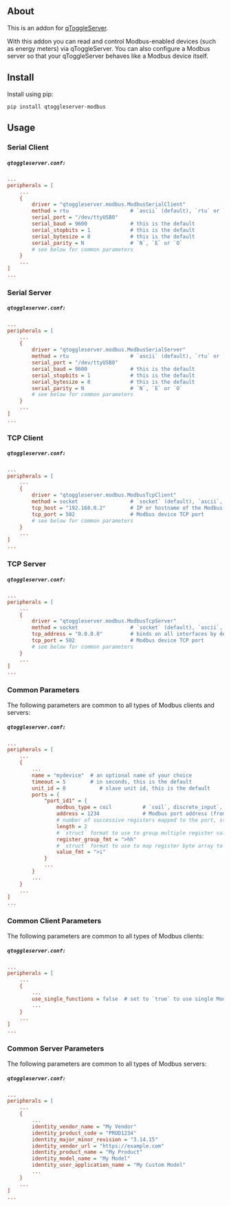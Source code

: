 ## About

This is an addon for [qToggleServer](https://github.com/qtoggle/qtoggleserver).

With this addon you can read and control Modbus-enabled devices (such as energy meters) via qToggleServer. You can also
configure a Modbus server so that your qToggleServer behaves like a Modbus device itself.


## Install

Install using pip:

    pip install qtoggleserver-modbus


## Usage

### Serial Client

##### `qtoggleserver.conf:`
``` ini
...
peripherals = [
    ...
    {
        driver = "qtoggleserver.modbus.ModbusSerialClient"
        method = rtu                    # `ascii` (default), `rtu` or `binary`
        serial_port = "/dev/ttyUSB0"
        serial_baud = 9600              # this is the default
        serial_stopbits = 1             # this is the default
        serial_bytesize = 8             # this is the default
        serial_parity = N               # `N`, `E` or `O`
        # see below for common parameters
    }
    ...
]
...
```

### Serial Server

##### `qtoggleserver.conf:`
``` ini
...
peripherals = [
    ...
    {
        driver = "qtoggleserver.modbus.ModbusSerialServer"
        method = rtu                    # `ascii` (default), `rtu` or `binary`
        serial_port = "/dev/ttyUSB0"
        serial_baud = 9600              # this is the default
        serial_stopbits = 1             # this is the default
        serial_bytesize = 8             # this is the default
        serial_parity = N               # `N`, `E` or `O`
        # see below for common parameters
    }
    ...
]
...
```

### TCP Client

##### `qtoggleserver.conf:`
``` ini
...
peripherals = [
    ...
    {
        driver = "qtoggleserver.modbus.ModbusTcpClient"
        method = socket                 # `socket` (default), `ascii`, `rtu` or `binary`
        tcp_host = "192.168.0.2"        # IP or hostname of the Modbus device
        tcp_port = 502                  # Modbus device TCP port
        # see below for common parameters
    }
    ...
]
...
```

### TCP Server

##### `qtoggleserver.conf:`
``` ini
...
peripherals = [
    ...
    {
        driver = "qtoggleserver.modbus.ModbusTcpServer"
        method = socket                 # `socket` (default), `ascii`, `rtu` or `binary`
        tcp_address = "0.0.0.0"         # binds on all interfaces by default
        tcp_port = 502                  # Modbus device TCP port
        # see below for common parameters
    }
    ...
]
...
```

### Common Parameters

The following parameters are common to all types of Modbus clients and servers:

##### `qtoggleserver.conf:`
``` ini
...
peripherals = [
    ...
    {
        ...
        name = "mydevice"  # an optional name of your choice
        timeout = 5        # in seconds, this is the default
        unit_id = 0           # slave unit id, this is the default
        ports = {
            "port_id1" = {
                modbus_type = coil          # `coil`, discrete_input`, `input_register` or `holding_register`
                address = 1234              # Modbus port address (from `0000` to `9999`)
                # number of successive registers mapped to the port, starting at `address` (defaults to `1`)
                length = 2
                # `struct` format to use to group multiple register values into a byte array (defaults to `>h`)
                register_group_fmt = ">hh"
                # `struct` format to use to map register byte array to port value (defaults to `>h`)
                value_fmt = ">i"
            }
            ...
        }
        ...
    }
    ...
]
...
```

### Common Client Parameters

The following parameters are common to all types of Modbus clients:

##### `qtoggleserver.conf:`
``` ini
...
peripherals = [
    ...
    {
        ...
        use_single_functions = false  # set to `true` to use single Modbus access functions instead of multi ones
        ...
    }
    ...
]
...
```

### Common Server Parameters

The following parameters are common to all types of Modbus servers:

##### `qtoggleserver.conf:`
``` ini
...
peripherals = [
    ...
    {
        ...
        identity_vendor_name = "My Vendor"
        identity_product_code = "PROD1234"
        identity_major_minor_revision = "3.14.15"
        identity_vendor_url = "https://example.com"
        identity_product_name = "My Product"
        identity_model_name = "My Model"
        identity_user_application_name = "My Custom Model"
        ...
    }
    ...
]
...
```
